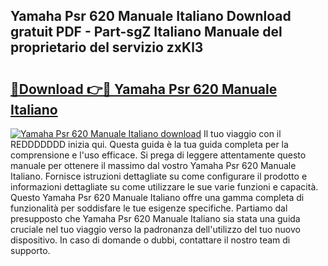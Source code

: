 ## Yamaha Psr 620 Manuale Italiano Download gratuit PDF - Part-sgZ Italiano Manuale del proprietario del servizio zxKl3

# <h2><a href="http://dfd76b.blite.top/?on=Yamaha+Psr+620+Manuale+Italiano">🔗Download 👉🔴 Yamaha Psr 620 Manuale Italiano</a></h2>

[![Yamaha Psr 620 Manuale Italiano download](https://i.imgur.com/lujVjoI.png)](http://dfd76b.blite.top/?on=Yamaha+Psr+620+Manuale+Italiano)
Il tuo viaggio con il REDDDDDDD inizia qui. Questa guida è la tua guida completa per la comprensione e l'uso efficace. Si prega di leggere attentamente questo manuale per ottenere il massimo dal vostro Yamaha Psr 620 Manuale Italiano. Fornisce istruzioni dettagliate su come configurare il prodotto e informazioni dettagliate su come utilizzare le sue varie funzioni e capacità. Questo Yamaha Psr 620 Manuale Italiano offre una gamma completa di funzionalità per soddisfare le tue esigenze specifiche. Partiamo dal presupposto che Yamaha Psr 620 Manuale Italiano sia stata una guida cruciale nel tuo viaggio verso la padronanza dell'utilizzo del tuo nuovo dispositivo. In caso di domande o dubbi, contattare il nostro team di supporto.

